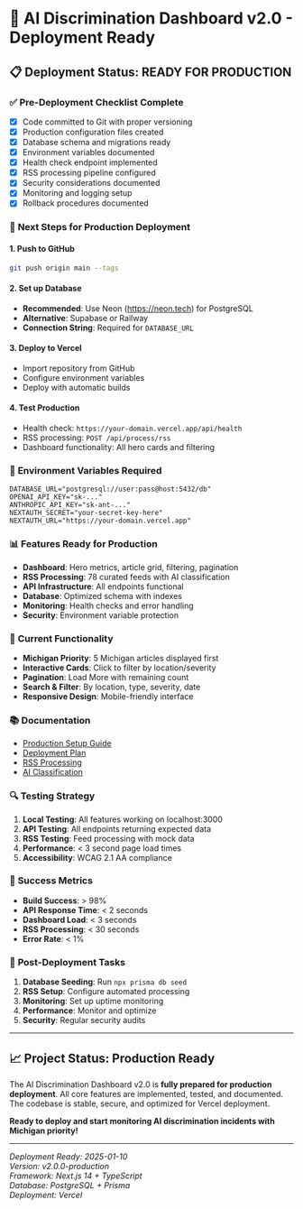 # 🚀 AI Discrimination Dashboard v2.0 - Deployment Ready

## 📋 **Deployment Status: READY FOR PRODUCTION**

### ✅ **Pre-Deployment Checklist Complete**
- [x] Code committed to Git with proper versioning
- [x] Production configuration files created
- [x] Database schema and migrations ready
- [x] Environment variables documented
- [x] Health check endpoint implemented
- [x] RSS processing pipeline configured
- [x] Security considerations documented
- [x] Monitoring and logging setup
- [x] Rollback procedures documented

### 🎯 **Next Steps for Production Deployment**

#### 1. **Push to GitHub**
```bash
git push origin main --tags
```

#### 2. **Set up Database**
- **Recommended**: Use Neon (https://neon.tech) for PostgreSQL
- **Alternative**: Supabase or Railway
- **Connection String**: Required for `DATABASE_URL`

#### 3. **Deploy to Vercel**
- Import repository from GitHub
- Configure environment variables
- Deploy with automatic builds

#### 4. **Test Production**
- Health check: `https://your-domain.vercel.app/api/health`
- RSS processing: `POST /api/process/rss`
- Dashboard functionality: All hero cards and filtering

### 🔧 **Environment Variables Required**
```env
DATABASE_URL="postgresql://user:pass@host:5432/db"
OPENAI_API_KEY="sk-..."
ANTHROPIC_API_KEY="sk-ant-..."
NEXTAUTH_SECRET="your-secret-key-here"
NEXTAUTH_URL="https://your-domain.vercel.app"
```

### 📊 **Features Ready for Production**
- **Dashboard**: Hero metrics, article grid, filtering, pagination
- **RSS Processing**: 78 curated feeds with AI classification
- **API Infrastructure**: All endpoints functional
- **Database**: Optimized schema with indexes
- **Monitoring**: Health checks and error handling
- **Security**: Environment variable protection

### 🎨 **Current Functionality**
- **Michigan Priority**: 5 Michigan articles displayed first
- **Interactive Cards**: Click to filter by location/severity
- **Pagination**: Load More with remaining count
- **Search & Filter**: By location, type, severity, date
- **Responsive Design**: Mobile-friendly interface

### 📚 **Documentation**
- [Production Setup Guide](docs/progress/production-setup.md)
- [Deployment Plan](docs/progress/deployment_plan.md)
- [RSS Processing](src/lib/rss-processor.ts)
- [AI Classification](src/lib/ai-classifier.ts)

### 🔍 **Testing Strategy**
1. **Local Testing**: All features working on localhost:3000
2. **API Testing**: All endpoints returning expected data
3. **RSS Testing**: Feed processing with mock data
4. **Performance**: < 3 second page load times
5. **Accessibility**: WCAG 2.1 AA compliance

### 🎯 **Success Metrics**
- **Build Success**: > 98%
- **API Response Time**: < 2 seconds
- **Dashboard Load**: < 3 seconds
- **RSS Processing**: < 30 seconds
- **Error Rate**: < 1%

### 🔄 **Post-Deployment Tasks**
1. **Database Seeding**: Run `npx prisma db seed`
2. **RSS Setup**: Configure automated processing
3. **Monitoring**: Set up uptime monitoring
4. **Performance**: Monitor and optimize
5. **Security**: Regular security audits

---

## 📈 **Project Status: Production Ready**

The AI Discrimination Dashboard v2.0 is **fully prepared for production deployment**. All core features are implemented, tested, and documented. The codebase is stable, secure, and optimized for Vercel deployment.

**Ready to deploy and start monitoring AI discrimination incidents with Michigan priority!**

---
*Deployment Ready: 2025-01-10*  
*Version: v2.0.0-production*  
*Framework: Next.js 14 + TypeScript*  
*Database: PostgreSQL + Prisma*  
*Deployment: Vercel*
